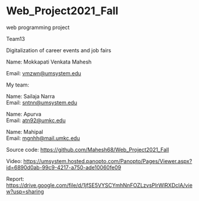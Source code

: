 # Web_Project2021_Fall
web programming project

Team13

Digitalization of career events and job fairs

Name: Mokkapati Venkata Mahesh

Email: vmzwn@umsystem.edu

My team:

Name: Sailaja Narra  
Email: sntnn@umsystem.edu

Name: Apurva  
Email: atn92@umkc.edu

Name: Mahipal  
Email: mgnhh@mail.umkc.edu




Source code: https://github.com/Mahesh68/Web_Project2021_Fall

Video: https://umsystem.hosted.panopto.com/Panopto/Pages/Viewer.aspx?id=6890d0ab-99c9-4217-a750-ade10060fe09

Report: https://drive.google.com/file/d/1jfSE5VYSCYmhNnFOZLzvsPlrWlRXDclA/view?usp=sharing
